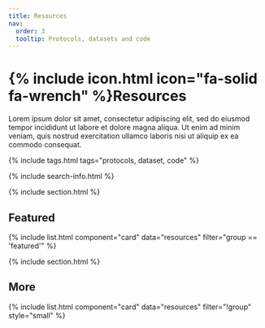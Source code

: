 ```yaml
---
title: Resources
nav:
  order: 3
  tooltip: Protocols, datasets and code
---
```


# {% include icon.html icon="fa-solid fa-wrench" %}Resources

Lorem ipsum dolor sit amet, consectetur adipiscing elit, sed do eiusmod tempor incididunt ut labore et dolore magna aliqua.
Ut enim ad minim veniam, quis nostrud exercitation ullamco laboris nisi ut aliquip ex ea commodo consequat.

{% include tags.html tags="protocols, dataset, code" %}

{% include search-info.html %}

{% include section.html %}

## Featured

{% include list.html component="card" data="resources" filter="group == 'featured'" %}

{% include section.html %}

## More

{% include list.html component="card" data="resources" filter="!group" style="small" %}

